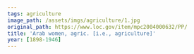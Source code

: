 ```yaml
---
tags: agriculture
image_path: /assets/imgs/agriculture/1.jpg
original_path: https://www.loc.gov/item/mpc2004000632/PP/
title: 'Arab women, agric. [i.e., agriculture]'
year: [1898-1946]
---
```



